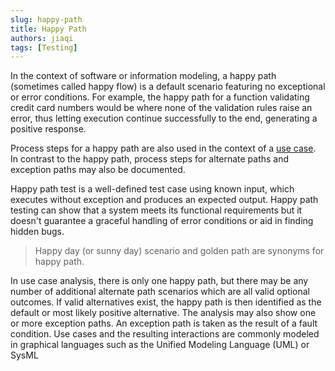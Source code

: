 ```yaml
---
slug: happy-path
title: Happy Path
authors: jiaqi
tags: [Testing]
---
```


In the context of software or information modeling, a happy path (sometimes called happy flow) is a default scenario
featuring no exceptional or error conditions. For example, the happy path for a function validating credit card numbers
would be where none of the validation rules raise an error, thus letting execution continue successfully to the end,
generating a positive response.

Process steps for a happy path are also used in the context of a [use case](https://en.wikipedia.org/wiki/Use_case). In
contrast to the happy path, process steps for alternate paths and exception paths may also be documented.

Happy path test is a well-defined test case using known input, which executes without exception and produces an expected
output. Happy path testing can show that a system meets its functional requirements but it doesn't guarantee a graceful
handling of error conditions or aid in finding hidden bugs.

> Happy day (or sunny day) scenario and golden path are synonyms for happy path.

In use case analysis, there is only one happy path, but there may be any number of additional alternate path scenarios
which are all valid optional outcomes. If valid alternatives exist, the happy path is then identified as the default or
most likely positive alternative. The analysis may also show one or more exception paths. An exception path is taken as
the result of a fault condition. Use cases and the resulting interactions are commonly modeled in graphical languages
such as the Unified Modeling Language (UML) or SysML
